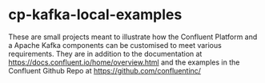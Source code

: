 # cp-kafka-local-examples
These are small projects meant to illustrate how the Confluent Platform and a Apache Kafka components can be customised to meet various requirements. They are in addition to the documentation at https://docs.confluent.io/home/overview.html and the examples in the Confluent Github Repo at https://github.com/confluentinc/

